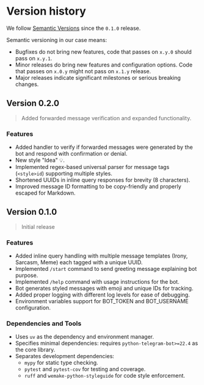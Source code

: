# Version history

We follow [Semantic Versions](https://semver.org/) since the `0.1.0` release.

Semantic versioning in our case means:
- Bugfixes do not bring new features, code that passes on `x.y.0`
  should pass on `x.y.1`.
- Minor releases do bring new features and configuration options.
  Code that passes on `x.0.y` might not pass on `x.1.y` release.
- Major releases indicate significant milestones or serious breaking changes.


## Version 0.2.0

> Added forwarded message verification and expanded functionality.

### Features

- Added handler to verify if forwarded messages were generated by the bot
  and respond with confirmation or denial.
- New style "Idea" 💡.
- Implemented regex-based universal parser for message tags 
  (`<style>id`) supporting multiple styles.
- Shortened UUIDs in inline query responses for brevity (8 characters).
- Improved message ID formatting to be copy-friendly and properly escaped 
  for Markdown.


## Version 0.1.0

> Initial release

### Features

- Added inline query handling with multiple message templates (Irony, Sarcasm,
  Meme) each tagged with a unique UUID.
- Implemented `/start` command to send greeting message explaining bot purpose.
- Implemented `/help` command with usage instructions for the bot.
- Bot generates styled messages with emoji and unique IDs for tracking.
- Added proper logging with different log levels for ease of debugging.
- Environment variables support for BOT_TOKEN and BOT_USERNAME configuration.

### Dependencies and Tools

- Uses `uv` as the dependency and environment manager.
- Specifies minimal dependencies: requires `python-telegram-bot>=22.4` 
  as the core library.
- Separates development dependencies:
  - `mypy` for static type checking.
  - `pytest` and `pytest-cov` for testing and coverage.
  - `ruff` and `wemake-python-styleguide` for code style enforcement.

